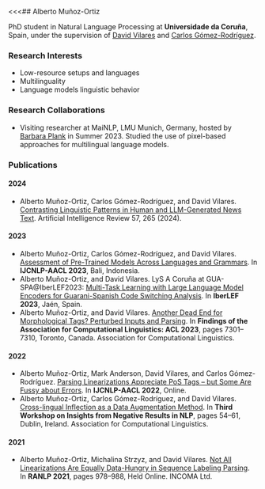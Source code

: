 <<<## Alberto Muñoz-Ortiz

PhD student in Natural Language Processing at **Universidade da Coruña**, Spain, under the supervision of [David Vilares](http://www.grupolys.org/~david.vilares/) and [Carlos Gómez-Rodríguez](http://www.grupolys.org/~cgomezr/).

### Research Interests
- Low-resource setups and languages
- Multilinguality
- Language models linguistic behavior

### Research Collaborations
- Visiting researcher at MaiNLP, LMU Munich, Germany, hosted by [Barbara Plank](https://bplank.github.io/) in Summer 2023. Studied the use of pixel-based approaches for multilingual language models.

### Publications

#### 2024
- Alberto Muñoz-Ortiz, Carlos Gómez-Rodríguez, and David Vilares. [Contrasting Linguistic Patterns in Human and LLM-Generated News Text](https://link.springer.com/article/10.1007/s10462-024-10903-2?utm_source=rct_congratemailt&utm_medium=email&utm_campaign=oa_20240823&utm_content=10.1007/s10462-024-10903-2#citeas). Artificial Intelligence Review 57, 265 (2024).

#### 2023
- Alberto Muñoz-Ortiz, Carlos Gómez-Rodríguez, and David Vilares. [Assessment of Pre-Trained Models Across Languages and Grammars](https://arxiv.org/abs/2309.11165). In **IJCNLP-AACL 2023**, Bali, Indonesia.
- Alberto Muñoz-Ortiz, and David Vilares. LyS A Coruña at GUA-SPA@IberLEF2023: [Multi-Task Learning with Large Language Model Encoders for Guarani-Spanish Code Switching Analysis](https://ruc.udc.es/dspace/handle/2183/33478). In **IberLEF 2023**, Jaén, Spain.
- Alberto Muñoz-Ortiz, and David Vilares. [Another Dead End for Morphological Tags? Perturbed Inputs and Parsing](https://aclanthology.org/2023.findings-acl.459/). In **Findings of the Association for Computational Linguistics: ACL 2023**, pages 7301–7310, Toronto, Canada. Association for Computational Linguistics.

#### 2022
- Alberto Muñoz-Ortiz, Mark Anderson, David Vilares, and Carlos Gómez-Rodríguez. [Parsing Linearizations Appreciate PoS Tags – but Some Are Fussy about Errors](https://aclanthology.org/2022.aacl-short.16/). In **IJCNLP-AACL 2022**, Online.
- Alberto Muñoz-Ortiz, Carlos Gómez-Rodríguez, and David Vilares. [Cross-lingual Inflection as a Data Augmentation Method](https://aclanthology.org/2022.insights-1.7/). In **Third Workshop on Insights from Negative Results in NLP**, pages 54–61, Dublin, Ireland. Association for Computational Linguistics.

#### 2021
- Alberto Muñoz-Ortiz, Michalina Strzyz, and David Vilares. [Not All Linearizations Are Equally Data-Hungry in Sequence Labeling Parsing](https://aclanthology.org/2021.ranlp-1.111/). In **RANLP 2021**, pages 978–988, Held Online. INCOMA Ltd.
